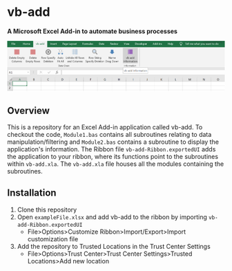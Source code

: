 # vb-add
**A Microsoft Excel Add-in to automate business processes**

![Project Preview](projPreview.png)

## Overview

This is a repository for an Excel Add-in application called vb-add. To checkout the code, `Module1.bas` contains all subroutines relating to data manipulation/filtering and `Module2.bas` contains a subroutine to display the application's information. The Ribbon file `vb-add-Ribbon.exportedUI` adds the application to your ribbon, where its functions point to the subroutines within `vb-add.xla`. The `vb-add.xla` file houses all the modules containing the subroutines.

## Installation

1. Clone this repository
2. Open `exampleFile.xlsx` and add vb-add to the ribbon by importing `vb-add-Ribbon.exportedUI`
    - File>Options>Customize Ribbon>Import/Export>Import customization file
3. Add the repository to Trusted Locations in the Trust Center Settings
    - File>Options>Trust Center>Trust Center Settings>Trusted Locations>Add new location